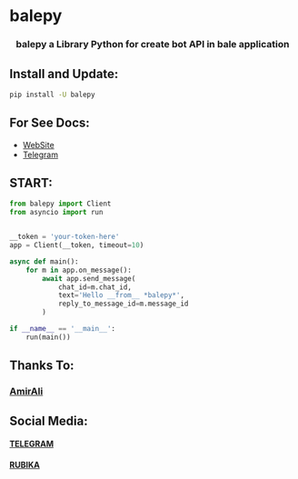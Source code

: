 # balepy

<h3 align="center"> balepy a Library Python for create bot API in bale application </h3>

## Install and Update:
```bash
pip install -U balepy
```

## For See Docs:
- <a href="https://balepy.github.io">WebSite</a>
- <a href="https://t.me/TheCommit">Telegram</a>

## START:
```python
from balepy import Client
from asyncio import run


__token = 'your-token-here'
app = Client(__token, timeout=10)

async def main():
    for m in app.on_message():
        await app.send_message(
            chat_id=m.chat_id,
            text='Hello __from__ *balepy*',
            reply_to_message_id=m.message_id
        )

if __name__ == '__main__':
    run(main())
```


## Thanks To:
### <a href="https://github.com/metect">AmirAli</a>

## Social Media:
#### <a href="https://t.me/TheCommit">TELEGRAM</a>
#### <a href="https://rubika.ir/TheBalepy">RUBIKA</a>
